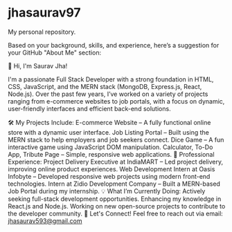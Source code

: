 # jhasaurav97
My personal repository.

Based on your background, skills, and experience, here’s a suggestion for your GitHub "About Me" section:

👋 Hi, I'm Saurav Jha!

I'm a passionate Full Stack Developer with a strong foundation in HTML, CSS, JavaScript, and the MERN stack (MongoDB, Express.js, React, Node.js). Over the past few years, I’ve worked on a variety of projects ranging from e-commerce websites to job portals, with a focus on dynamic, user-friendly interfaces and efficient back-end solutions.

🛠️ My Projects Include:
E-commerce Website – A fully functional online store with a dynamic user interface.
Job Listing Portal – Built using the MERN stack to help employers and job seekers connect.
Dice Game – A fun interactive game using JavaScript DOM manipulation.
Calculator, To-Do App, Tribute Page – Simple, responsive web applications.
🏢 Professional Experience:
Project Delivery Executive at IndiaMART – Led project delivery, improving online product experiences.
Web Development Intern at Oasis Infobyte – Developed responsive web projects using modern front-end technologies.
Intern at Zidio Development Company – Built a MERN-based Job Portal during my internship.
💡 What I’m Currently Doing:
Actively seeking full-stack development opportunities.
Enhancing my knowledge in React.js and Node.js.
Working on new open-source projects to contribute to the developer community.
📧 Let's Connect!
Feel free to reach out via email: jhasaurav593@gmail.com
